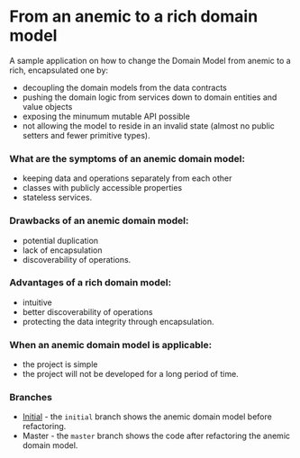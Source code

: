 # From an anemic to a rich domain model 

A sample application on how to change the Domain Model from anemic to a rich, encapsulated one by:
- decoupling the domain models from the data contracts
- pushing the domain logic from services down to domain entities and value objects
- exposing the minumum mutable API possible
- not allowing the model to reside in an invalid state (almost no public setters and fewer primitive types).

### What are the symptoms of an anemic domain model:
- keeping data and operations separately from each other 
- classes with publicly accessible properties 
- stateless services.

### Drawbacks of an anemic domain model:
- potential duplication
- lack of encapsulation
- discoverability of operations.

### Advantages of a rich domain model:
- intuitive
- better discoverability of operations
- protecting the data integrity through encapsulation.

### When an anemic domain model is applicable:
- the project is simple
- the project will not be developed for a long period of time.

### Branches

- [Initial](https://github.com/Lidiadev/anemic-domain-model/tree/initial) - the `initial` branch shows the anemic domain model before refactoring.
- Master - the `master` branch shows the code after refactoring the anemic domain model. 
